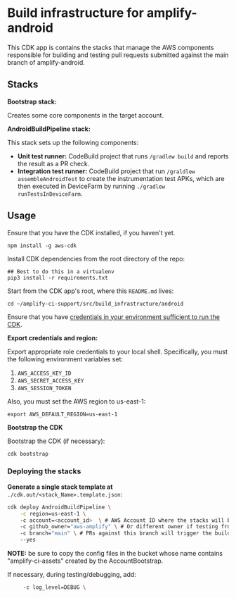 # Build infrastructure for amplify-android

This CDK app is contains the stacks that manage the AWS components responsible for building and testing pull requests submitted against the main branch of amplify-android.

## Stacks

**Bootstrap stack:** 

Creates some core components in the target account.

**AndroidBuildPipeline stack:** 

This stack sets up the following components:

- **Unit test runner:** CodeBuild project that runs `/gradlew build` and reports the result as a PR check.
- **Integration test runner:** CodeBuild project that run `/graldlew assembleAndroidTest` to create the instrumentation test APKs, which are then executed in DeviceFarm by running `./gradlew runTestsInDeviceFarm`.


## Usage

Ensure that you have the CDK installed, if you haven't yet.
```console
npm install -g aws-cdk
```

Install CDK dependencies from the root directory of the repo:
```console
## Best to do this in a virtualenv
pip3 install -r requirements.txt
```

Start from the CDK app's root, where this `README.md` lives:
```console
cd ~/amplify-ci-support/src/build_infrastructure/android
```

Ensure that you have [credentials in your environment sufficient to run
the CDK](https://docs.aws.amazon.com/cdk/latest/guide/getting_started.html#getting_started_credentials).


**Export credentials and region:**

Export appropriate role credentials to your local shell. Specifically, you must the following environment variables set:
1. `AWS_ACCESS_KEY_ID`
2. `AWS_SECRET_ACCESS_KEY`
3. `AWS_SESSION_TOKEN`

Also, you must set the AWS region to us-east-1:

```console
export AWS_DEFAULT_REGION=us-east-1
```

**Bootstrap the CDK**

Bootstrap the CDK (if necessary):
```console
cdk bootstrap
```

### Deploying the stacks
**Generate a single stack template at**
`./cdk.out/<stack_Name>.template.json`:

```bash
cdk deploy AndroidBuildPipeline \
    -c region=us-east-1 \ 
    -c account=<account_id>  \ # AWS Account ID where the stacks will be deployed
    -c github_owner="aws-amplify" \ # Or different owner if testing from a fork.
    -c branch="main" \ # PRs against this branch will trigger the build
    --yes
```

**NOTE:** be sure to copy the config files in the bucket whose name contains "amplify-ci-assets" created by the AccountBootstrap.

If necessary, during testing/debugging, add:

```bash
     -c log_level=DEBUG \
```
